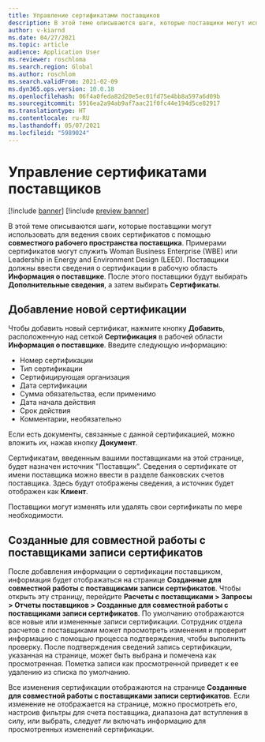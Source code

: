 ```yaml
---
title: Управление сертификатами поставщиков
description: В этой теме описываются шаги, которые поставщики могут использовать для ведения своих сертификатов с помощью совместного рабочего пространства поставщика.
author: v-kiarnd
ms.date: 04/27/2021
ms.topic: article
audience: Application User
ms.reviewer: roschloma
ms.search.region: Global
ms.author: roschlom
ms.search.validFrom: 2021-02-09
ms.dyn365.ops.version: 10.0.18
ms.openlocfilehash: 06f4a0feda82d20e5ec01fd75e4bb8a597a6d09b
ms.sourcegitcommit: 5916ea2a94ab9af7aac21f0fc44e194d5ce82917
ms.translationtype: HT
ms.contentlocale: ru-RU
ms.lasthandoff: 05/07/2021
ms.locfileid: "5989024"
---
```

# <a name="maintain-vendor-certification"></a>Управление сертификатами поставщиков

[!include [banner](../includes/banner.md)]
[!include [preview banner](../includes/preview-banner.md)]

В этой теме описываются шаги, которые поставщики могут использовать для ведения своих сертификатов с помощью **совместного рабочего пространства поставщика**. Примерами сертификатов могут служить Woman Business Enterprise (WBE) или Leadership in Energy and Environment Design (LEED). Поставщики должны ввести сведения о сертификации в рабочую область **Информация о поставщике**. После этого поставщики будут выбирать **Дополнительные сведения**, а затем выбирать **Сертификаты**.

## <a name="add-a-new-certification"></a>Добавление новой сертификации

Чтобы добавить новый сертификат, нажмите кнопку **Добавить**, расположенную над сеткой **Сертификация** в рабочей области **Информация о поставщике**. Введите следующую информацию:
 
- Номер сертификации
- Тип сертификации
- Сертифицирующая организация 
- Дата сертификации
- Сумма обязательства, если применимо
- Дата начала действия
- Срок действия
- Комментарии, необязательно

Если есть документы, связанные с данной сертификацией, можно вложить их, нажав кнопку **Документ**.

Сертификатам, введенным вашими поставщиками на этой странице, будет назначен источник "Поставщик". Сведения о сертификате от имени поставщика можно ввести в разделе банковских счетов поставщика. Здесь будут отображены сведения, а источник будет отображен как **Клиент**.

Поставщики могут изменять или удалять свои сертификаты по мере необходимости.

## <a name="vendor-collaboration-generated-certification-records"></a>Созданные для совместной работы с поставщиками записи сертификатов 
 
После добавления информации о сертификации поставщиком, информация будет отображаться на странице **Созданные для совместной работы с поставщиками записи сертификатов**. Чтобы открыть эту страницу, перейдите **Расчеты с поставщиками > Запросы > Отчеты поставщиков > Созданные для совместной работы с поставщиками записи сертификатов**. По умолчанию отображаются все новые или измененные записи сертификации. Сотрудник отдела расчетов с поставщиками может просмотреть изменения и проверит информацию с помощью процесса подтверждения, чтобы выполнить проверку. После подтверждения сведений запись сертификации, указанная на странице, может быть выбрана и помечена как просмотренная. Пометка записи как просмотренной приведет к ее удалению из списка по умолчанию.
 
Все изменения сертификации отображаются на странице **Созданные для совместной работы с поставщиками записи сертификатов**. Если изменение не отображается на странице, можно просмотреть его, настроив фильтры для счета поставщика, диапазона дат вступления в силу, или выбрать, следует ли включать информацию для просмотренных изменений сертификации. 


